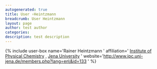 ```yaml
---
autogenerated: true
title: User ›Heintzmann
breadcrumb: User Heintzmann
layout: page
author: test author
categories: 
description: test description
---
```


{% include user-box name='Rainer Heintzmann ' affiliation=' [Institute of Physical Chemistry](https://www.ipc.uni-jena.de/Institute.htm) , [Jena University](http://www.uni-jena.de/en/start.html) ' website='http://www.ipc.uni-jena.de/members.php?lang=en\&id=133 ' %}
